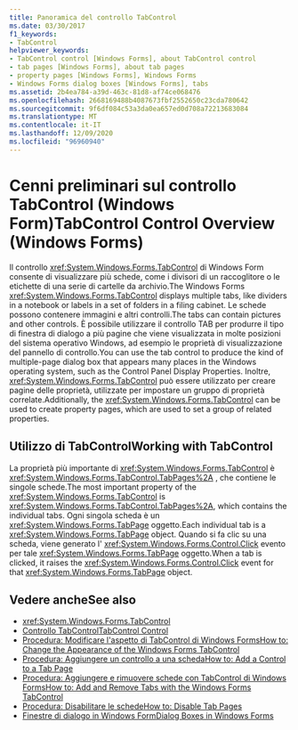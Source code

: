 ```yaml
---
title: Panoramica del controllo TabControl
ms.date: 03/30/2017
f1_keywords:
- TabControl
helpviewer_keywords:
- TabControl control [Windows Forms], about TabControl control
- tab pages [Windows Forms], about tab pages
- property pages [Windows Forms], Windows Forms
- Windows Forms dialog boxes [Windows Forms], tabs
ms.assetid: 2b4ea784-a39d-463c-81d8-af74ce068476
ms.openlocfilehash: 2668169488b4087673fbf2552650c23cda780642
ms.sourcegitcommit: 9f6df084c53a3da0ea657ed0d708a72213683084
ms.translationtype: MT
ms.contentlocale: it-IT
ms.lasthandoff: 12/09/2020
ms.locfileid: "96960940"
---
```

# <a name="tabcontrol-control-overview-windows-forms"></a><span data-ttu-id="bc0f8-102">Cenni preliminari sul controllo TabControl (Windows Form)</span><span class="sxs-lookup"><span data-stu-id="bc0f8-102">TabControl Control Overview (Windows Forms)</span></span>
<span data-ttu-id="bc0f8-103">Il controllo <xref:System.Windows.Forms.TabControl> di Windows Form consente di visualizzare più schede, come i divisori di un raccoglitore o le etichette di una serie di cartelle da archivio.</span><span class="sxs-lookup"><span data-stu-id="bc0f8-103">The Windows Forms <xref:System.Windows.Forms.TabControl> displays multiple tabs, like dividers in a notebook or labels in a set of folders in a filing cabinet.</span></span> <span data-ttu-id="bc0f8-104">Le schede possono contenere immagini e altri controlli.</span><span class="sxs-lookup"><span data-stu-id="bc0f8-104">The tabs can contain pictures and other controls.</span></span> <span data-ttu-id="bc0f8-105">È possibile utilizzare il controllo TAB per produrre il tipo di finestra di dialogo a più pagine che viene visualizzata in molte posizioni del sistema operativo Windows, ad esempio le proprietà di visualizzazione del pannello di controllo.</span><span class="sxs-lookup"><span data-stu-id="bc0f8-105">You can use the tab control to produce the kind of multiple-page dialog box that appears many places in the Windows operating system, such as the Control Panel Display Properties.</span></span> <span data-ttu-id="bc0f8-106">Inoltre, <xref:System.Windows.Forms.TabControl> può essere utilizzato per creare pagine delle proprietà, utilizzate per impostare un gruppo di proprietà correlate.</span><span class="sxs-lookup"><span data-stu-id="bc0f8-106">Additionally, the <xref:System.Windows.Forms.TabControl> can be used to create property pages, which are used to set a group of related properties.</span></span>  
  
## <a name="working-with-tabcontrol"></a><span data-ttu-id="bc0f8-107">Utilizzo di TabControl</span><span class="sxs-lookup"><span data-stu-id="bc0f8-107">Working with TabControl</span></span>  
 <span data-ttu-id="bc0f8-108">La proprietà più importante di <xref:System.Windows.Forms.TabControl> è <xref:System.Windows.Forms.TabControl.TabPages%2A> , che contiene le singole schede.</span><span class="sxs-lookup"><span data-stu-id="bc0f8-108">The most important property of the <xref:System.Windows.Forms.TabControl> is <xref:System.Windows.Forms.TabControl.TabPages%2A>, which contains the individual tabs.</span></span> <span data-ttu-id="bc0f8-109">Ogni singola scheda è un <xref:System.Windows.Forms.TabPage> oggetto.</span><span class="sxs-lookup"><span data-stu-id="bc0f8-109">Each individual tab is a <xref:System.Windows.Forms.TabPage> object.</span></span> <span data-ttu-id="bc0f8-110">Quando si fa clic su una scheda, viene generato l' <xref:System.Windows.Forms.Control.Click> evento per tale <xref:System.Windows.Forms.TabPage> oggetto.</span><span class="sxs-lookup"><span data-stu-id="bc0f8-110">When a tab is clicked, it raises the <xref:System.Windows.Forms.Control.Click> event for that <xref:System.Windows.Forms.TabPage> object.</span></span>  
  
## <a name="see-also"></a><span data-ttu-id="bc0f8-111">Vedere anche</span><span class="sxs-lookup"><span data-stu-id="bc0f8-111">See also</span></span>

- <xref:System.Windows.Forms.TabControl>
- [<span data-ttu-id="bc0f8-112">Controllo TabControl</span><span class="sxs-lookup"><span data-stu-id="bc0f8-112">TabControl Control</span></span>](tabcontrol-control-windows-forms.md)
- [<span data-ttu-id="bc0f8-113">Procedura: Modificare l'aspetto di TabControl di Windows Forms</span><span class="sxs-lookup"><span data-stu-id="bc0f8-113">How to: Change the Appearance of the Windows Forms TabControl</span></span>](how-to-change-the-appearance-of-the-windows-forms-tabcontrol.md)
- [<span data-ttu-id="bc0f8-114">Procedura: Aggiungere un controllo a una scheda</span><span class="sxs-lookup"><span data-stu-id="bc0f8-114">How to: Add a Control to a Tab Page</span></span>](how-to-add-a-control-to-a-tab-page.md)
- [<span data-ttu-id="bc0f8-115">Procedura: Aggiungere e rimuovere schede con TabControl di Windows Forms</span><span class="sxs-lookup"><span data-stu-id="bc0f8-115">How to: Add and Remove Tabs with the Windows Forms TabControl</span></span>](how-to-add-and-remove-tabs-with-the-windows-forms-tabcontrol.md)
- [<span data-ttu-id="bc0f8-116">Procedura: Disabilitare le schede</span><span class="sxs-lookup"><span data-stu-id="bc0f8-116">How to: Disable Tab Pages</span></span>](how-to-disable-tab-pages.md)
- [<span data-ttu-id="bc0f8-117">Finestre di dialogo in Windows Form</span><span class="sxs-lookup"><span data-stu-id="bc0f8-117">Dialog Boxes in Windows Forms</span></span>](../dialog-boxes-in-windows-forms.md)
